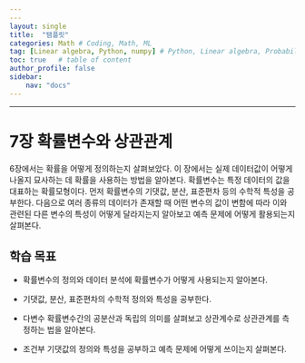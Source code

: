 ```yaml
---
---
layout: single
title:  "탬플릿"
categories: Math # Coding, Math, ML
tag: [Linear algebra, Python, numpy] # Python, Linear algebra, Probabilities
toc: true   # table of content
author_profile: false
sidebar:
    nav: "docs"
---
```


---

<head>
  <style>
    table.dataframe {
      white-space: normal;
      width: 100%;
      height: 240px;
      display: block;
      overflow: auto;
      font-family: Arial, sans-serif;
      font-size: 0.9rem;
      line-height: 20px;
      text-align: center;
      border: 0px !important;
    }

    table.dataframe th {
      text-align: center;
      font-weight: bold;
      padding: 8px;
    }

    table.dataframe td {
      text-align: center;
      padding: 8px;
    }

    table.dataframe tr:hover {
      background: #b8d1f3; 
    }

    .output_prompt {
      overflow: auto;
      font-size: 0.9rem;
      line-height: 1.45;
      border-radius: 0.3rem;
      -webkit-overflow-scrolling: touch;
      padding: 0.8rem;
      margin-top: 0;
      margin-bottom: 15px;
      font: 1rem Consolas, "Liberation Mono", Menlo, Courier, monospace;
      color: $code-text-color;
      border: solid 1px $border-color;
      border-radius: 0.3rem;
      word-break: normal;
      white-space: pre;
    }

  .dataframe tbody tr th:only-of-type {
      vertical-align: middle;
  }

  .dataframe tbody tr th {
      vertical-align: top;
  }

  .dataframe thead th {
      text-align: center !important;
      padding: 8px;
  }

  .page__content p {
      margin: 0 0 0px !important;
  }

  .page__content p > strong {
    font-size: 0.8rem !important;
  }

  </style>
</head>


# 7장 확률변수와 상관관계


6장에서는 확률을 어떻게 정의하는지 살펴보았다. 이 장에서는 실제 데이터값이 어떻게 나올지 묘사하는 데 확률을 사용하는 방법을 알아본다. 확률변수는 특정 데이터의 값을 대표하는 확률모형이다. 먼저 확률변수의 기댓값, 분산, 표준편차 등의 수학적 특성을 공부한다. 다음으로 여러 종류의 데이터가 존재할 때 어떤 변수의 값이 변함에 따라 이와 관련된 다른 변수의 특성이 어떻게 달라지는지 알아보고 예측 문제에 어떻게 활용되는지 살펴본다.


## 학습 목표


* 확률변수의 정의와 데이터 분석에 확률변수가 어떻게 사용되는지 알아본다.

* 기댓값, 분산, 표준편차의 수학적 정의와 특성을 공부한다.

* 다변수 확률변수간의 공분산과 독립의 의미를 살펴보고 상관계수로 상관관계를 측정하는 법을 알아본다.

* 조건부 기댓값의 정의와 특성을 공부하고 예측 문제에 어떻게 쓰이는지 살펴본다.

